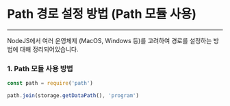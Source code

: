 # Path 경로 설정 방법 (Path 모듈 사용)
* * *      

NodeJS에서 여러 운영체제 (MacOS, Windows 등)를 고려하여 경로를 설정하는 방법에 대해 정리되어있습니다.

### 1. Path 모듈 사용 방법

``` javascript
const path = require('path')

path.join(storage.getDataPath(), 'program')
```